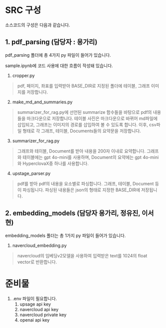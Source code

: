 
# SRC 구성
소스코드의 구성은 다음과 같습니다.
## 1. pdf_parsing (담당자 : 용가리)
pdf_parsing 폴더에 총 4가지 py 파일이 들어가 있습니다.

sample.ipynb에 코드 사용에 대한 흐름이 작성돼 있습니다.
1. cropper.py
> pdf, 페이지, 좌표를 입력받아 BASE_DIR로 지정된 폴더에 테이블, 그래프 이미지를 저장합니다.
2. make_md_and_summaries.py
> summarizer_for_rag.py에 선언된 summarize 함수들을 바탕으로 pdf의 내용들을 마크다운으로 저장합니다.
테이블 사진은 마크다운으로 바뀌어 md파일에 삽입되고, 그래프는 이미지의 경로를 삽입하여 볼 수 있도록 합니다.
이후, csv파일 형태로 각 그래프, 테이블, Documents들의 요약문을 저장합니다.
3. summarizer_for_rag.py
> 그래프와 테이블, Document를 받아 내용을 200자 이내로 요약합니다.
그래프와 테이블에는 gpt 4o-mini를 사용하며, Document의 요약에는 gpt 4o-mini와 HyperclovaX중 하나를 사용합니다.
4. upstage_parser.py
> pdf를 받아 pdf의 내용을 요소별로 파싱합니다. 그래프, 테이블, Document 등이 파싱됩니다.
파싱된 내용들은 json의 형태로 지정한 BASE_DIR에 저장됩니다.

## 2. embedding_models (담당자 용가리, 정유진, 이서현)
embedding_models 폴더는 총 1가지 py 파일이 들어가 있습니다.
1. navercloud_embedding.py
> navercloud의 임베딩v2모델을 사용하여 입력받은 text를 1024의 float vector로 반환합니다.


# 준비물
1. .env 파일이 필요합니다.
   1. upsage api key
   2. navercloud api key
   3. navercloud private key
   4. openai api key